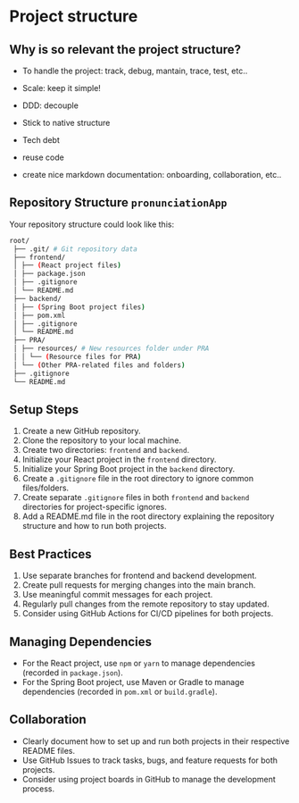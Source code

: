 # Project structure

## Why is so relevant the project structure?

- To handle the project: track, debug, mantain, trace, test, etc..

- Scale: keep it simple!

- DDD: decouple

- Stick to native structure

- Tech debt

- reuse code

- create nice markdown documentation: onboarding, collaboration, etc..

## Repository Structure `pronunciationApp`

Your repository structure could look like this:

```bash
root/
 ├── .git/ # Git repository data
 ├── frontend/
 │ ├── (React project files)
 │ ├── package.json
 │ ├── .gitignore
 │ └── README.md
 ├── backend/
 │ ├── (Spring Boot project files)
 │ ├── pom.xml
 │ ├── .gitignore
 │ └── README.md
 ├── PRA/  
 │ ├── resources/ # New resources folder under PRA
 │ │ └── (Resource files for PRA)
 │ └── (Other PRA-related files and folders)
 ├── .gitignore
 └── README.md
```

## Setup Steps

1. Create a new GitHub repository.
2. Clone the repository to your local machine.
3. Create two directories: `frontend` and `backend`.
4. Initialize your React project in the `frontend` directory.
5. Initialize your Spring Boot project in the `backend` directory.
6. Create a `.gitignore` file in the root directory to ignore common files/folders.
7. Create separate `.gitignore` files in both `frontend` and `backend` directories for project-specific ignores.
8. Add a README.md file in the root directory explaining the repository structure and how to run both projects.

## Best Practices

1. Use separate branches for frontend and backend development.
2. Create pull requests for merging changes into the main branch.
3. Use meaningful commit messages for each project.
4. Regularly pull changes from the remote repository to stay updated.
5. Consider using GitHub Actions for CI/CD pipelines for both projects.

## Managing Dependencies

- For the React project, use `npm` or `yarn` to manage dependencies (recorded in `package.json`).
- For the Spring Boot project, use Maven or Gradle to manage dependencies (recorded in `pom.xml` or `build.gradle`).

## Collaboration

- Clearly document how to set up and run both projects in their respective README files.
- Use GitHub Issues to track tasks, bugs, and feature requests for both projects.
- Consider using project boards in GitHub to manage the development process.

